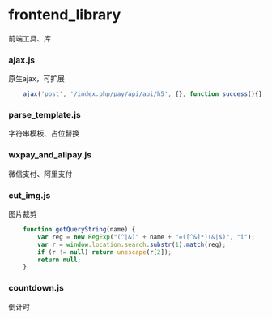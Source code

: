 # frontend_library
前端工具、库

### ajax.js
原生ajax，可扩展
``` javascript
	ajax('post', '/index.php/pay/api/api/h5', {}, function success(){}, function failed(){});
```

### parse_template.js
字符串模板、占位替换

### wxpay_and_alipay.js
微信支付、阿里支付

### cut_img.js
图片裁剪
``` javascript
	function getQueryString(name) {
		var reg = new RegExp("(^|&)" + name + "=([^&]*)(&|$)", "i");
		var r = window.location.search.substr(1).match(reg);
		if (r != null) return unescape(r[2]);
		return null;     
	}
```

### countdown.js
倒计时


